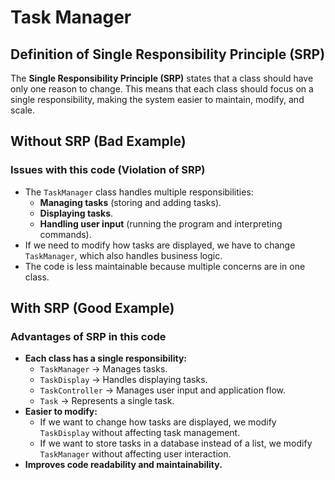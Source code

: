 # Task Manager

## Definition of Single Responsibility Principle (SRP)

The **Single Responsibility Principle (SRP)** states that a class should have only one reason to change. This means that each class should focus on a single responsibility, making the system easier to maintain, modify, and scale.

## Without SRP (Bad Example)

### Issues with this code (Violation of SRP)

- The `TaskManager` class handles multiple responsibilities:
  - **Managing tasks** (storing and adding tasks).
  - **Displaying tasks**.
  - **Handling user input** (running the program and interpreting commands).
- If we need to modify how tasks are displayed, we have to change `TaskManager`, which also handles business logic.
- The code is less maintainable because multiple concerns are in one class.

## With SRP (Good Example)

### Advantages of SRP in this code

- **Each class has a single responsibility:**
  - `TaskManager` → Manages tasks.
  - `TaskDisplay` → Handles displaying tasks.
  - `TaskController` → Manages user input and application flow.
  - `Task` → Represents a single task.
- **Easier to modify:**
  - If we want to change how tasks are displayed, we modify `TaskDisplay` without affecting task management.
  - If we want to store tasks in a database instead of a list, we modify `TaskManager` without affecting user interaction.
- **Improves code readability and maintainability.**
